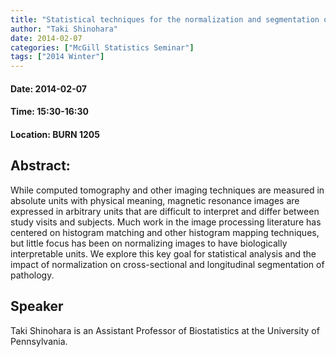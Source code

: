 ```yaml
---
title: "Statistical techniques for the normalization and segmentation of structural MRI"
author: "Taki Shinohara"
date: 2014-02-07
categories: ["McGill Statistics Seminar"]
tags: ["2014 Winter"]
---
```


#### Date: 2014-02-07
#### Time: 15:30-16:30
#### Location: BURN 1205

## Abstract:

	
	
While computed tomography and other imaging techniques are measured in absolute units with physical meaning, magnetic resonance images are expressed in arbitrary units that are difficult to interpret and differ between study visits and subjects. Much work in the image processing literature has centered on histogram matching and other histogram mapping techniques, but little focus has been on normalizing images to have biologically interpretable units. We explore this key goal for statistical analysis and the impact of normalization on cross-sectional and longitudinal segmentation of pathology.


## Speaker

Taki Shinohara is an Assistant Professor of Biostatistics at the University of Pennsylvania.


